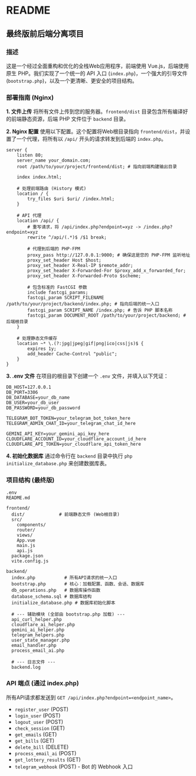 # README

## 最终版前后端分离项目

### 描述
这是一个经过全面重构和优化的全栈Web应用程序，前端使用 Vue.js，后端使用原生 PHP。我们实现了一个统一的 API 入口 (`index.php`)，一个强大的引导文件 (`bootstrap.php`)，以及一个更清晰、更安全的项目结构。

### 部署指南 (Nginx)

**1. 文件上传**
将所有文件上传到您的服务器。`frontend/dist` 目录包含所有编译好的前端静态资源，后端 PHP 文件位于 `backend` 目录。

**2. Nginx 配置**
使用以下配置。这个配置将Web根目录指向 `frontend/dist`，并设置了一个代理，将所有以 `/api/` 开头的请求转发到后端的 `index.php`。

```nginx
server {
    listen 80;
    server_name your_domain.com;
    root /path/to/your/project/frontend/dist; # 指向前端构建输出目录

    index index.html;

    # 处理前端路由 (History 模式)
    location / {
        try_files $uri $uri/ /index.html;
    }

    # API 代理
    location /api/ {
        # 重写请求，将 /api/index.php?endpoint=xyz -> /index.php?endpoint=xyz
        rewrite ^/api/(.*)$ /$1 break;

        # 代理到后端的 PHP-FPM
        proxy_pass http://127.0.0.1:9000; # 确保这是您的 PHP-FPM 监听地址
        proxy_set_header Host $host;
        proxy_set_header X-Real-IP $remote_addr;
        proxy_set_header X-Forwarded-For $proxy_add_x_forwarded_for;
        proxy_set_header X-Forwarded-Proto $scheme;

        # 包含标准的 FastCGI 参数
        include fastcgi_params;
        fastcgi_param SCRIPT_FILENAME /path/to/your/project/backend/index.php; # 指向后端的统一入口
        fastcgi_param SCRIPT_NAME /index.php; # 告诉 PHP 脚本名称
        fastcgi_param DOCUMENT_ROOT /path/to/your/project/backend; # 后端根目录
    }

    # 处理静态文件缓存
    location ~* \.(?:jpg|jpeg|gif|png|ico|css|js)$ {
        expires 1y;
        add_header Cache-Control "public";
    }
}
```

**3. .env 文件**
在项目的根目录下创建一个 `.env` 文件，并填入以下凭证：
```
DB_HOST=127.0.0.1
DB_PORT=3306
DB_DATABASE=your_db_name
DB_USER=your_db_user
DB_PASSWORD=your_db_password

TELEGRAM_BOT_TOKEN=your_telegram_bot_token_here
TELEGRAM_ADMIN_CHAT_ID=your_telegram_chat_id_here

GEMINI_API_KEY=your_gemini_api_key_here
CLOUDFLARE_ACCOUNT_ID=your_cloudflare_account_id_here
CLOUDFLARE_API_TOKEN=your_cloudflare_api_token_here
```

**4. 初始化数据库**
通过命令行在 `backend` 目录中执行 `php initialize_database.php` 来创建数据库表。

### 项目结构 (最终版)
```
.env
README.md

frontend/
  dist/             # 前端静态文件 (Web根目录)
  src/
    components/
    router/
    views/
    App.vue
    main.js
    api.js
  package.json
  vite.config.js

backend/
  index.php           # 所有API请求的统一入口
  bootstrap.php       # 核心：加载配置、函数、会话、数据库
  db_operations.php   # 数据库操作函数
  database_schema.sql # 数据库结构
  initialize_database.php # 数据库初始化脚本

  # --- 辅助模块 (全部由 bootstrap.php 加载) ---
  api_curl_helper.php
  cloudflare_ai_helper.php
  gemini_ai_helper.php
  telegram_helpers.php
  user_state_manager.php
  email_handler.php
  process_email_ai.php

  # --- 日志文件 ---
  backend.log
```

### API 端点 (通过 index.php)
所有API请求都发送到 `GET /api/index.php?endpoint=<endpoint_name>`。

- `register_user` (POST)
- `login_user` (POST)
- `logout_user` (POST)
- `check_session` (GET)
- `get_emails` (GET)
- `get_bills` (GET)
- `delete_bill` (DELETE)
- `process_email_ai` (POST)
- `get_lottery_results` (GET)
- `telegram_webhook` (POST) - Bot 的 Webhook 入口
